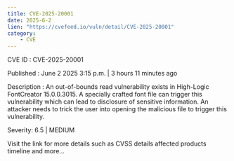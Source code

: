 ```yaml
---
title: CVE-2025-20001
date: 2025-6-2
lien: "https://cvefeed.io/vuln/detail/CVE-2025-20001"
category:
    - CVE
---
```


CVE ID : CVE-2025-20001

Published :  June 2
2025
3:15 p.m. | 3 hours
11 minutes ago

Description : An out-of-bounds read vulnerability exists in High-Logic FontCreator 15.0.0.3015. A specially crafted font file can trigger this vulnerability which can lead to disclosure of sensitive information. An attacker needs to trick the user into opening the malicious file to trigger this vulnerability.

Severity: 6.5 | MEDIUM

Visit the link for more details
such as CVSS details
affected products
timeline
and more...
